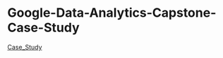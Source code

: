 # Google-Data-Analytics-Capstone-Case-Study

[Case_Study](https://htmlpreview.github.io/?https://github.com/Barbara-Lizama/Google-Data-Analytics-Capstone-Case-Study/blob/master/ggplot_hook_notes.html)
